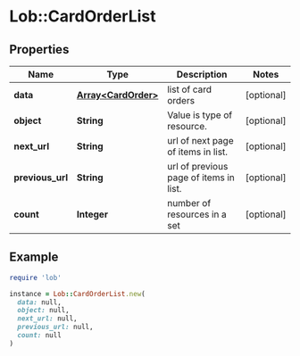 # Lob::CardOrderList

## Properties

| Name | Type | Description | Notes |
| ---- | ---- | ----------- | ----- |
| **data** | [**Array&lt;CardOrder&gt;**](CardOrder.md) | list of card orders | [optional] |
| **object** | **String** | Value is type of resource. | [optional] |
| **next_url** | **String** | url of next page of items in list. | [optional] |
| **previous_url** | **String** | url of previous page of items in list. | [optional] |
| **count** | **Integer** | number of resources in a set | [optional] |

## Example

```ruby
require 'lob'

instance = Lob::CardOrderList.new(
  data: null,
  object: null,
  next_url: null,
  previous_url: null,
  count: null
)
```


